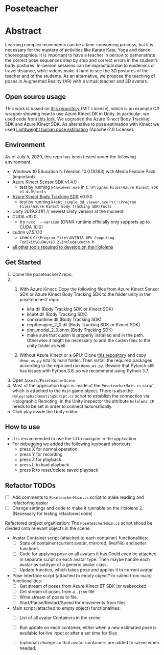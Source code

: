# Poseteacher

# Abstract
Learning complex movements can be a time-consuming process, but it is necessary for the mastery of activities like Karate Kata, Yoga and dance choreographies. It is important to have a teacher in person to demonstrate the correct pose sequences step by step and correct errors in the student’s body postures.
In-person sessions can be impractical due to epidemics or travel distance, while videos make it hard to see the 3D postures of the teacher and of the students. As an alternative, we propose the teaching of poses in Augmented Reality (AR) with a virtual teacher and 3D avatars.

## Open source usage
This work is based on [this repository](https://github.com/curiosity-inc/azure-kinect-dk-unity) (MIT License), which is an example C# wrapper showing how to use Azure Kinect DK in Unity. In particular, we used code from [this fork](https://github.com/Aviscii/azure-kinect-dk-unity). We upgraded the Azure Kinect Body Tracking SDK and Azure Kinect SDK.
As alternative to pose estimation with Kinect we used [Lightweight human pose estimation](https://github.com/Daniil-Osokin/lightweight-human-pose-estimation-3d-demo.pytorch) (Apache-2.0 License). 

## Environment
As of July 5, 2020, this repo has been tested under the following environment.
- Windows 10 Education N (Version 10.0.18363) with Media Feature Pack (important)
- [Azure Kinect Sensor SDK](https://docs.microsoft.com/en-us/azure/Kinect-dk/sensor-sdk-download) v1.4.0
  - test by running `k4aviewer.exe` in `C:\Program Files\Azure Kinect SDK v1.4.0\tools`
- [Azure Kinect Body Tracking SDK](https://docs.microsoft.com/en-us/azure/Kinect-dk/body-sdk-download) v0.9.0
  - test by running `k4abt_simple_3d_viewer.exe` in `C:\Program Files\Azure Kinect Body Tracking SDK\tools`
- Unity 2019.3.11f1 // newest Unity version at the moment
- CUDA v10.0
  - try `nvcc  --version` (ONNX runtime officially only supports up to CUDA 10.0) 
- cudnn v7.5.1.10 
  - check `C:\Program Files\NVIDIA GPU Computing Toolkit\CUDA\v10.2\include\cudnn.h`
- [all other tools required to develop on the Hololens](https://docs.microsoft.com/en-us/windows/mixed-reality/install-the-tools)

## Get Started
1. Clone the poseteacher2 repo.
2. 
   1. With Azure Kinect: Copy the following files from Azure Kinect Sensor SDK or Azure Kinect Body Tracking SDK to the folder unity in the poseteacher2 repo:
    
      - k4a.dll (Body Tracking SDK or Kinect SDK)
      - k4abt.dll (Body Tracking SDK)
      - onnxruntime.dll (Body Tracking SDK)
      - depthengine_2_0.dll (Body Tracking SDK or Kinect SDK)
      - dnn_model_2_0.onnx (Body Tracking SDK)
      - make sure that cudnn is properly installed and in the path. Otherwise it might be necessary to add the cudnn files to the unity folder as well. 

   2. Without Azure Kinect or a GPU: Clone [this repository](https://github.com/Daniil-Osokin/lightweight-human-pose-estimation-3d-demo.pytorch) and copy `demo_ws.py` into its main folder. Then install the required packages according to the repo and run `demo_ws.py`. Beware that Pytorch still has issues with Python 3.8, so we recommend using Python 3.7.
3. Open `Assets/PoseteacherScene`
4. Most of the application logic is inside of the `PoseteacherMain.cs` script which is attached to the `Main` game object. There is also the `HolographicRemotingScript.cs` script to establish the connection via Holographic Remoting; in the Unity inspector the attribute `Hololens IP` needs to be set in order to connect automatically.
5. Click play inside the Unity editor.

## How to use
- It is recommended to use the UI to navigate in the application.
- For debugging we added the following keyboard shortcuts:
    - press X for normal operation
    - press Y for recording
    - press Z for playback
    - press L to load playback
    - press R to reset/delete saved playback

## Refactor TODOs
 - [ ] Add comments to `PoseteacherMain.cs` script to make reading and refactoring easier
 - [ ] Change settings and code to make it runnable on the Hololens 2. (Necessary for testing refactored code)

Refactored project organization:
The `PoseteacherMain.cs` script shoud be divided onto relevant objects in the scene:
 - Avatar Container script (attached to each container) functionalities:
   - [ ] State of container (current avatar, mirrored, live/file) and setter functions
   - [ ] Code for applying pose on all avatars it has 
   Could even be attached in separate script on each avatar type. Then maybe handle each avatar as subtype of a generic avatar class.
   - [ ] Update function, which takes pose and applies it to current avatar
 - Pose Interface script (attached to empty object? or called from main) functionalities:
   - [ ] Get stream of poses from Azure Kinect BT SDK (or websocket)
   - [ ] Get stream of poses from a `.json` file
   - [ ] Write stream of poses to file.
   - [ ] Start/Pause/Restart/Speed for movements from files
 - Main script (attached to empty object) functionalities:
   - [ ] List of all avatar Containers in the scene
   - [ ] Run update on each container, either when a new estimated pose is available for live input or after a set time for files
   - [ ] (optional) change so that avatar containers are added to scene when needed.
   
   